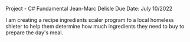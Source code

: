Project - C# Fundamental
Jean-Marc Delisle
Due Date: July 10/2022

I am creating a recipe ingredients scaler program fo a local homeless shleter to help them determine how much ingredients they need to buy to prepare the day's meal.

